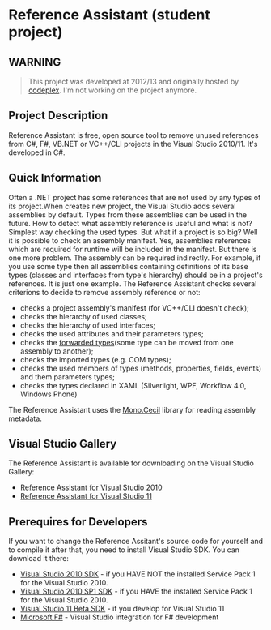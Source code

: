 # Reference Assistant (student project)
## WARNING
>This project was developed at 2012/13 and originally hosted by [codeplex](https://refassistant.codeplex.com). I'm not working on the project anymore.

## Project Description
Reference Assistant is free, open source tool to remove unused references from C#, F#, VB.NET or VC++/CLI projects in the Visual Studio 2010/11. It's developed in C#.

## Quick Information
Often a .NET project has some references that are not used by any types of its project.When creates new project, the Visual Studio adds several assemblies by default. Types from these assemblies can be used in the future. How to detect what assembly reference is useful and what is not? Simplest way checking the used types. But what if a project is so big? Well it is possible to check an assembly manifest. Yes, assemblies references which are required for runtime will be included in the manifest. But there is one more problem. The assembly can be required indirectly. For example, if you use some type then all assemblies containing definitions of its base types (classes and interfaces from type's hierarchy) should be in a project's references. It is just one example. The Reference Assistant checks several criterions to decide to remove assembly reference or not:
* checks a project assembly's manifest (for VC++/CLI doesn't check);
* checks the hierarchy of used classes;
* checks the hierarchy of used interfaces;
* checks the used attributes and their parameters types;
* checks the [forwarded types](https://msdn.microsoft.com/en-us/library/system.runtime.compilerservices.typeforwardedtoattribute.aspx)(some type can be moved from one assembly to another);
* checks the imported types (e.g. COM types);
* checks the used members of types (methods, properties, fields, events) and them parameters types;
* checks the types declared in XAML (Silverlight, WPF, Workflow 4.0, Windows Phone)

The Reference Assistant uses the [Mono.Cecil](http://www.mono-project.com/docs/tools+libraries/libraries/Mono.Cecil/) library for reading assembly metadata.

## Visual Studio Gallery
The Reference Assistant is available for downloading on the Visual Studio Gallery:
* [Reference Assistant for Visual Studio 2010](http://visualstudiogallery.msdn.microsoft.com/fc504cc6-5808-4da8-ae86-8d3f9ed81606)
* [Reference Assistant for Visual Studio 11](http://visualstudiogallery.msdn.microsoft.com/ff717422-f6a7-4f18-b972-f7540eaf371e)

## Prerequires for Developers
If you want to change the Reference Assitant's source code for yourself and to compile it after that, you need to install Visual Studio SDK. You can download it there:
* [Visual Studio 2010 SDK](http://www.microsoft.com/download/en/details.aspx?id=2680) - if you HAVE NOT the installed Service Pack 1 for the Visual Studio 2010.
* [Visual Studio 2010 SP1 SDK](http://www.microsoft.com/download/en/details.aspx?id=21835) - if you HAVE the installed Service Pack 1 for the Visual Studio 2010.
* [Visual Studio 11 Beta SDK](http://www.microsoft.com/en-us/download/details.aspx?id=28990) - if you develop for Visual Studio 11
* [Microsoft F#](http://www.microsoft.com/en-us/download/details.aspx?id=11100) - Visual Studio integration for F# development
